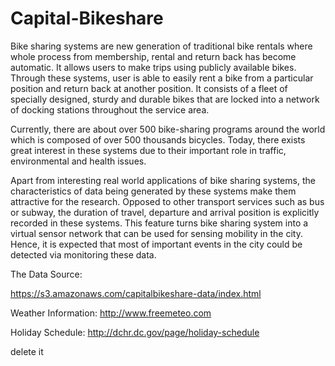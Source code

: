 # Capital-Bikeshare



Bike sharing systems are new generation of traditional bike rentals where whole process from membership, rental and return back has become automatic. It allows users to make trips using publicly available bikes. Through these systems, user is able to easily rent a bike from a particular position and return back at another position. 
It consists of a fleet of specially designed, sturdy and durable bikes that are locked into a network of docking stations throughout the service area.


Currently, there are about over 500 bike-sharing programs around the world which is composed of over 500 thousands bicycles. Today, there exists great interest in these systems due to their important role in traffic, environmental and health issues.

Apart from interesting real world applications of bike sharing systems, the characteristics of data being generated by these systems make them attractive for the research. Opposed to other transport services such as bus or subway, the duration of travel, departure and arrival position is explicitly recorded in these systems. This feature turns bike sharing system into a virtual sensor network that can be used for sensing mobility in the city. Hence, it is expected that most of important events in the city could be detected via monitoring these data.

The Data Source:

https://s3.amazonaws.com/capitalbikeshare-data/index.html

Weather Information: http://www.freemeteo.com


Holiday Schedule: http://dchr.dc.gov/page/holiday-schedule


delete it





